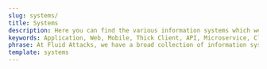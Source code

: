 ```yaml
---
slug: systems/
title: Systems
description: Here you can find the various information systems which we are capable of testing for your company to detect any existing cybersecurity vulnerabilities.
keywords: Application, Web, Mobile, Thick Client, API, Microservice, Cloud, Network, IoT; OT, Pentesting, Ethical Hacking
phrase: At Fluid Attacks, we have a broad collection of information systems which we target in security testing with the aim of detecting vulnerabilities which are at risk of being exploited.
template: systems
---
```

